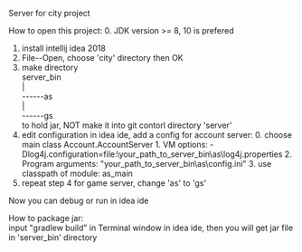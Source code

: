 Server for city project

How to open this project:
  0. JDK version >= 8, 10 is prefered
  1. install intellij idea 2018
  2. File--Open, choose 'city' directory then OK
  3. make directory  
    server_bin  
         |  
         ------as  
         |  
         ------gs  
    to hold jar, NOT make it into git contorl directory 'server'
  4. edit configuration in idea ide, add a config for account server:
    0. choose main class Account.AccountServer
    1. VM options: -Dlog4j.configuration=file:\your_path_to_server_bin\as\log4j.properties
    2. Program arguments: "your_path_to_server_bin\as\config.ini"
    3. use classpath of module: as_main
  5. repeat step 4 for game server, change 'as' to 'gs'
  
  Now you can debug or run in idea ide
  
  
How to package jar:  
input "gradlew build" in Terminal window in idea ide, then you will get jar file in 'server_bin' directory
 
